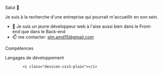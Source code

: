 Salut 👋

Je suis à la recherche d'une entreprise qui pourrait m'accueillir en son sein. 

- 🌱 Je suis un jeune développeur web à l'aise aussi bien dans le Front-end que dans le Back-end
- 📫 me contacter: slm.amd15@gmail.com

Compétences

Langages de développement

            <i class="devicon-css3-plain"></i>
          
